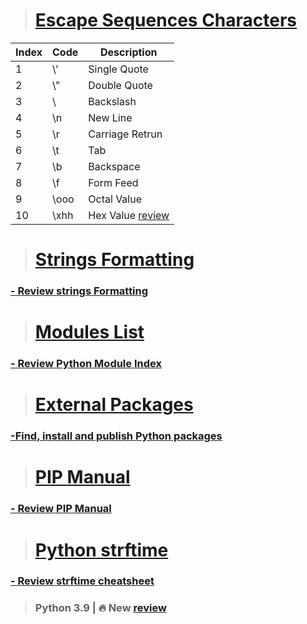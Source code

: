 
># [Escape Sequences Characters](https://github.com/ShehabShaat/Python/blob/master/pythonProject/Escape_Sequences_Characters.py)
| Index | Code | Description |
| --- | --- | --- |
| 1 | \’ | Single Quote |
| 2 | \” | Double Quote |
| 3 | \\ | Backslash | 
| 4 | \n | New Line |
| 5 | \r | Carriage Retrun |
| 6 | \t | Tab |
| 7 | \b | Backspace |
| 8 | \f | Form Feed | 
| 9 | \ooo | Octal Value |
|10 | \xhh | Hex Value [review](https://www.freecodecamp.org/news/ascii-table-hex-to-ascii-value-character-code-chart-2/) | 


># [Strings Formatting](https://github.com/ShehabShaat/Python-Lec/blob/master/tutorial/Formatting.py)
### [- Review strings Formatting](https://pyformat.info/)

># [Modules List](https://github.com/ShehabShaat/Python-Lec/blob/master/tutorial/BuiltInModules.py)
### [- Review Python Module Index](https://docs.python.org/3.9/py-modindex.html)

># [External Packages](https://github.com/ShehabShaat/Python-Lec/blob/master/tutorial/BuiltInModules.py)
### [-Find, install and publish Python packages](https://pypi.org/)

># [PIP Manual](https://github.com/ShehabShaat/Python-Lec/blob/master/tutorial/BuiltInModules.py)
### [- Review PIP Manual](https://pip.pypa.io/en/stable/reference/pip_install/)

># [Python strftime](https://github.com/ShehabShaat/Python-Lec/blob/master/tutorial/DateAndTime.py)
### [- Review strftime cheatsheet](https://strftime.org/)

[//]: # (># [Python 3.9 | 🔥]&#40;&#41;)
> ### Python 3.9 | 🔥 New [review](https://www.youtube.com/watch?v=wGd0fdJ7cnY)